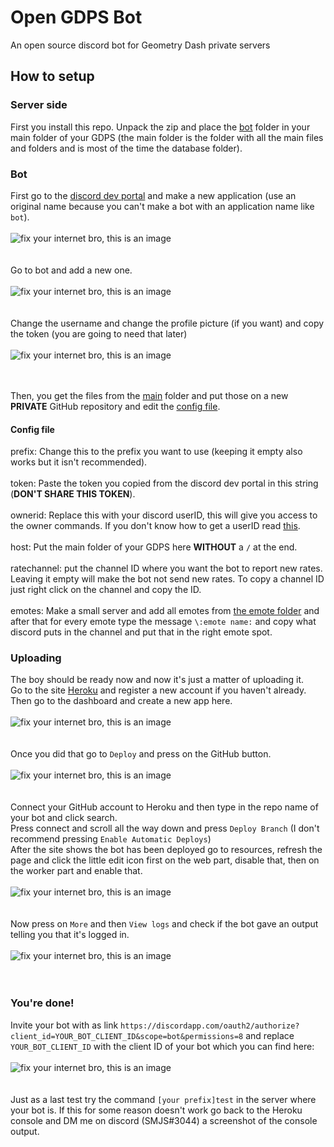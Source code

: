 # Open GDPS Bot
An open source discord bot for Geometry Dash private servers

## How to setup

### Server side
First you install this repo. Unpack the zip and place the [bot](bot/) folder in your main folder of your GDPS (the main folder is the folder with all the main files and folders and is most of the time the database folder).

### Bot
First go to the [discord dev portal](https://discordapp.com/developers/applications/) and make a new application (use an original name because you can't make a bot with an application name like `bot`).
<br><br>
![fix your internet bro, this is an image](https://smjs.eu/dibot/img1.png)
<br><br><br>
Go to bot and add a new one.
<br><br>
![fix your internet bro, this is an image](https://smjs.eu/dibot/img2.png)
<br><br><br>
Change the username and change the profile picture (if you want) and copy the token (you are going to need that later)
<br><br>
![fix your internet bro, this is an image](https://smjs.eu/dibot/img3.png)
<br><br><br>

Then, you get the files from the [main](main/) folder and put those on a new **PRIVATE** GitHub repository and edit the [config file](main/config.json).

#### Config file
prefix: Change this to the prefix you want to use (keeping it empty also works but it isn't recommended).<br><br>
token: Paste the token you copied from the discord dev portal in this string (**DON'T SHARE THIS TOKEN**).<br><br>
ownerid: Replace this with your discord userID, this will give you access to the owner commands. If you don't know how to get a userID read [this](https://support.discordapp.com/hc/nl/articles/360000291932).<br><br>
host: Put the main folder of your GDPS here **WITHOUT** a `/` at the end.<br><br>
ratechannel: put the channel ID where you want the bot to report new rates. Leaving it empty will make the bot not send new rates. To copy a channel ID just right click on the channel and copy the ID.<br><br>
emotes: Make a small server and add all emotes from [the emote folder](emotes/) and after that for every emote type the message `\:emote name:` and copy what discord puts in the channel and put that in the right emote spot.

### Uploading
The boy should be ready now and now it's just a matter of uploading it.  
Go to the site [Heroku](https://heroku.com) and register a new account if you haven't already.  
Then go to the dashboard and create a new app here.
<br><br>
![fix your internet bro, this is an image](https://smjs.eu/dibot/img4.png)
<br><br><br>
Once you did that go to `Deploy` and press on the GitHub button.
<br><br>
![fix your internet bro, this is an image](https://smjs.eu/dibot/img5.png)
<br><br><br>
Connect your GitHub account to Heroku and then type in the repo name of your bot and click search.  
Press connect and scroll all the way down and press `Deploy Branch` (I don't recommend pressing `Enable Automatic Deploys`)  
After the site shows the bot has been deployed go to resources, refresh the page and click the little edit icon first on the web part, disable that, then on the worker part and enable that.
<br><br>
![fix your internet bro, this is an image](https://smjs.eu/dibot/img6.png)
<br><br><br>
Now press on `More` and then `View logs` and check if the bot gave an output telling you that it's logged in.
<br><br>
![fix your internet bro, this is an image](https://smjs.eu/dibot/img7.png)
<br><br><br>

### You're done!
Invite your bot with as link `https://discordapp.com/oauth2/authorize?client_id=YOUR_BOT_CLIENT_ID&scope=bot&permissions=8` and replace `YOUR_BOT_CLIENT_ID` with the client ID of your bot which you can find here:
<br><br>
![fix your internet bro, this is an image](https://smjs.eu/dibot/img8.png)
<br><br><br>
Just as a last test try the command `[your prefix]test` in the server where your bot is. If this for some reason doesn't work go back to the Heroku console and DM me on discord (SMJS#3044) a screenshot of the console output.
